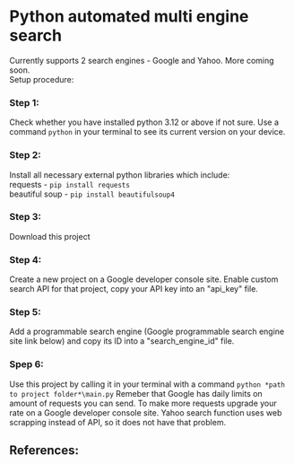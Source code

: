 # Python automated multi engine search
Currently supports 2 search engines - Google and Yahoo. More coming soon. <br>
Setup procedure:

### Step 1:
Check whether you have installed python 3.12 or above if not sure. Use a command `python` in your terminal to see its current version on your device.

### Step 2:
Install all necessary external python libraries which include:<br>
requests - `pip install requests`<br>
beautiful soup - `pip install beautifulsoup4`

### Step 3: 
Download this project

### Step 4:
Create a new project on a Google developer console site. Enable custom search API for that project, copy your API key into an "api_key" file. 

### Step 5:
Add a programmable search engine (Google programmable search engine site link below) and copy its ID into a "search_engine_id" file. 

### Spep 6: 
Use this project by calling it in your terminal with a command `python *path to project folder*\main.py`
Remeber that Google has daily limits on amount of requests you can send. To make more requests upgrade your rate on a Google developer console site.
Yahoo search function uses web scrapping instead of API, so it does not have that problem. 

## References:
